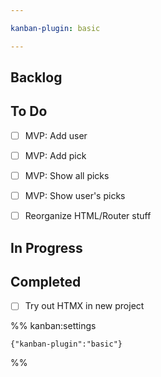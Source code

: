```yaml
---

kanban-plugin: basic

---
```


## Backlog



## To Do

- [ ] MVP: Add user
- [ ] MVP: Add pick
- [ ] MVP: Show all picks
- [ ] MVP: Show user's picks
- [ ] Reorganize HTML/Router stuff


## In Progress



## Completed

- [ ] Try out HTMX in new project




%% kanban:settings
```
{"kanban-plugin":"basic"}
```
%%